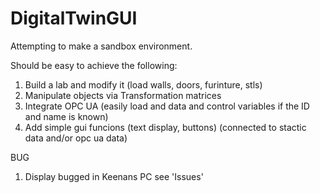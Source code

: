 # DigitalTwinGUI

Attempting to make a sandbox environment. 

Should be easy to achieve the following:

1. Build a lab and modify it (load walls, doors, furinture, stls)
2. Manipulate objects via Transformation matrices
3. Integrate OPC UA (easily load and data and control variables if the ID and name is known)
4. Add simple gui funcions (text display, buttons) (connected to stactic data and/or opc ua data)


BUG 
1. Display bugged in Keenans PC see 'Issues'

